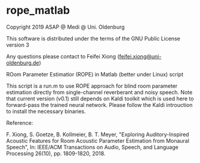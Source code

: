 # rope_matlab

Copyright 2019 ASAP @ Medi @ Uni. Oldenburg

This software is distributed under the terms of the GNU Public License version 3

Any questions please contact to Feifei Xiong (feifei.xiong@uni-oldenburg.de)

ROom Parameter Estimatior (ROPE) in Matlab (better under Linux) script

This script is a run.m to use ROPE approach for blind room parameter estimation directly from single-channel reverberant and noisy speech. Note that current version (v0.1) still depends on Kaldi toolkit which is used here to forward-pass the trained neural network. Please follow the Kaldi introuction to install the necessary binaries.

Reference:

F. Xiong, S. Goetze, B. Kollmeier, B. T. Meyer, "Exploring Auditory-Inspired Acoustic Features for Room Acoustic Parameter Estimation from Monaural Speech", In: IEEE/ACM Transactions on Audio, Speech, and Language Processing 26(10), pp. 1809-1820, 2018.
